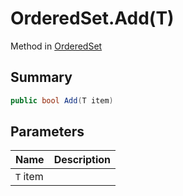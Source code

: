 # OrderedSet.Add(T)

Method in [OrderedSet](api/csharp/yarn.compiler.upgrader.orderedset.md)

## Summary



```csharp
public bool Add(T item)
```

## Parameters

|Name|Description|
|:---|:---|
|`T` item||

